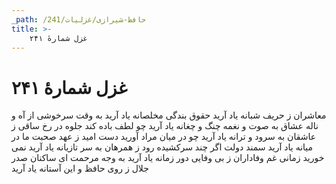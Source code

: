 ```yaml
---
_path: /حافظ-شیرازی/غزلیات/241
title: >-
    غزل شمارهٔ ۲۴۱
---
```

# غزل شمارهٔ ۲۴۱

معاشران ز حریف شبانه یاد آرید
حقوق بندگی مخلصانه یاد آرید
به وقت سرخوشی از آه و ناله عشاق
به صوت و نغمه چنگ و چغانه یاد آرید
چو لطف باده کند جلوه در رخ ساقی
ز عاشقان به سرود و ترانه یاد آرید
چو در میان مراد آورید دست امید
ز عهد صحبت ما در میانه یاد آرید
سمند دولت اگر چند سرکشیده رود
ز همرهان به سر تازیانه یاد آرید
نمی خورید زمانی غم وفاداران
ز بی وفایی دور زمانه یاد آرید
به وجه مرحمت ای ساکنان صدر جلال
ز روی حافظ و این آستانه یاد آرید

